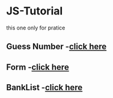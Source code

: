 # JS-Tutorial
this one only for pratice
## Guess Number  -<a href='https://guess-number-dharma.netlify.app/'>click here</a>
## Form  -<a href='https://form-dharma.netlify.app/'>click here</a>
## BankList  -<a href='https://banklist-demo.netlify.app/'>click here</a>
